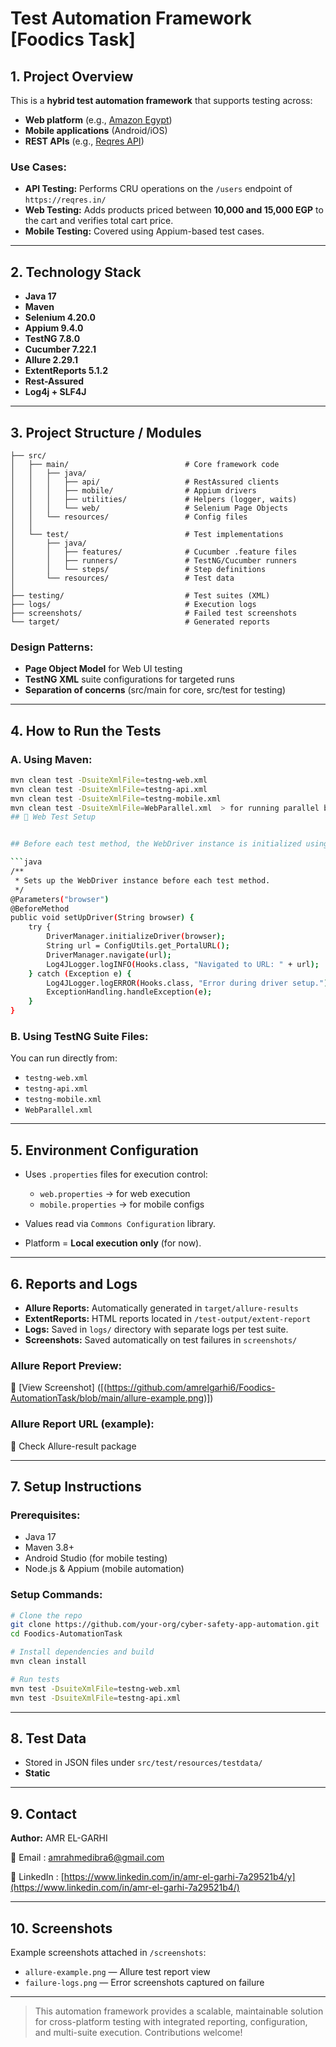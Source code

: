 # Test Automation Framework [Foodics Task]

## 1. Project Overview

This is a **hybrid test automation framework** that supports testing across:

* **Web platform** (e.g., [Amazon Egypt](https://www.amazon.eg/-/en/ref=nav_logo))
* **Mobile applications** (Android/iOS)
* **REST APIs** (e.g., [Reqres API](https://reqres.in/))

### Use Cases:

* **API Testing:** Performs CRU operations on the `/users` endpoint of `https://reqres.in/`
* **Web Testing:** Adds products priced between **10,000 and 15,000 EGP** to the cart and verifies total cart price.
* **Mobile Testing:** Covered using Appium-based test cases.

---

## 2. Technology Stack

* **Java 17**
* **Maven**
* **Selenium 4.20.0**
* **Appium 9.4.0**
* **TestNG 7.8.0**
* **Cucumber 7.22.1**
* **Allure 2.29.1**
* **ExtentReports 5.1.2**
* **Rest-Assured**
* **Log4j + SLF4J**

---

## 3. Project Structure / Modules

```
├── src/
│   ├── main/                          # Core framework code
│   │   ├── java/
│   │   │   ├── api/                   # RestAssured clients
│   │   │   ├── mobile/                # Appium drivers
│   │   │   ├── utilities/             # Helpers (logger, waits)
│   │   │   └── web/                   # Selenium Page Objects
│   │   └── resources/                 # Config files
│   │
│   └── test/                          # Test implementations
│       ├── java/
│       │   ├── features/              # Cucumber .feature files
│       │   ├── runners/               # TestNG/Cucumber runners
│       │   └── steps/                 # Step definitions
│       └── resources/                 # Test data
│
├── testing/                           # Test suites (XML)
├── logs/                              # Execution logs
├── screenshots/                       # Failed test screenshots
└── target/                            # Generated reports
```

### Design Patterns:

* **Page Object Model** for Web UI testing
* **TestNG XML** suite configurations for targeted runs
* **Separation of concerns** (src/main for core, src/test for testing)

---

## 4. How to Run the Tests

### A. Using Maven:

```bash
mvn clean test -DsuiteXmlFile=testng-web.xml
mvn clean test -DsuiteXmlFile=testng-api.xml
mvn clean test -DsuiteXmlFile=testng-mobile.xml
mvn clean test -DsuiteXmlFile=WebParallel.xml  > for running parallel browser ? Please update Hooks.class before running parallel with 
## 🧪 Web Test Setup


## Before each test method, the WebDriver instance is initialized using the browser parameter from the TestNG suite. The URL is read from the configuration file and the driver is navigated accordingly.

```java
/**
 * Sets up the WebDriver instance before each test method.
 */
@Parameters("browser")
@BeforeMethod
public void setUpDriver(String browser) {
    try {
        DriverManager.initializeDriver(browser);
        String url = ConfigUtils.get_PortalURL();
        DriverManager.navigate(url);
        Log4JLogger.logINFO(Hooks.class, "Navigated to URL: " + url);
    } catch (Exception e) {
        Log4JLogger.logERROR(Hooks.class, "Error during driver setup.");
        ExceptionHandling.handleException(e);
    }
}

```

### B. Using TestNG Suite Files:

You can run directly from:

* `testng-web.xml`
* `testng-api.xml`
* `testng-mobile.xml`
* `WebParallel.xml`

---

## 5. Environment Configuration

* Uses `.properties` files for execution control:

    * `web.properties` → for web execution
    * `mobile.properties` → for mobile configs
* Values read via `Commons Configuration` library.
* Platform = **Local execution only** (for now).

---

## 6. Reports and Logs

* **Allure Reports:** Automatically generated in `target/allure-results`
* **ExtentReports:** HTML reports located in `/test-output/extent-report`
* **Logs:** Saved in `logs/` directory with separate logs per test suite.
* **Screenshots:** Saved automatically on test failures in `screenshots/`

### Allure Report Preview:

📸 [View Screenshot] 
([(https://github.com/amrelgarhi6/Foodics-AutomationTask/blob/main/allure-example.png)])

### Allure Report URL (example):

📎  Check Allure-result package

---

## 7. Setup Instructions

### Prerequisites:

* Java 17
* Maven 3.8+
* Android Studio (for mobile testing)
* Node.js & Appium (mobile automation)

### Setup Commands:

```bash
# Clone the repo
git clone https://github.com/your-org/cyber-safety-app-automation.git
cd Foodics-AutomationTask

# Install dependencies and build
mvn clean install

# Run tests
mvn test -DsuiteXmlFile=testng-web.xml
mvn test -DsuiteXmlFile=testng-api.xml

```

---

## 8. Test Data

* Stored in JSON files under `src/test/resources/testdata/`
* **Static**

---

## 9. Contact

**Author:** AMR EL-GARHI

📧 Email : [amrahmedibra6@gmail.com](mailto:amrahmedibra6@gmail.com)

💼 LinkedIn : [https://www.linkedin.com/in/amr-el-garhi-7a29521b4/y](https://www.linkedin.com/in/amr-el-garhi-7a29521b4/)

---

## 10. Screenshots

Example screenshots attached in `/screenshots`:

* `allure-example.png` — Allure test report view
* `failure-logs.png` — Error screenshots captured on failure

---

> This automation framework provides a scalable, maintainable solution for cross-platform testing with integrated reporting, configuration, and multi-suite execution. Contributions welcome!
